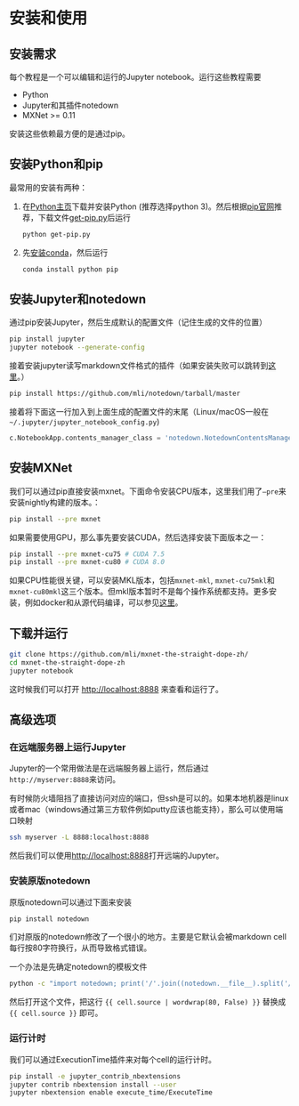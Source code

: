 # 安装和使用

## 安装需求

每个教程是一个可以编辑和运行的Jupyter notebook。运行这些教程需要

- Python
- Jupyter和其插件notedown
- MXNet >= 0.11

安装这些依赖最方便的是通过pip。

## 安装Python和pip

最常用的安装有两种：

1. 在[Python主页](https://www.python.org/downloads/)下载并安装Python (推荐选择python 3)。然后根据[pip官网](https://pip.pypa.io/en/stable/installing/)推荐，下载文件[get-pip.py](https://bootstrap.pypa.io/get-pip.py)后运行

   ```bash
   python get-pip.py
   ```
2. 先[安装conda](https://docs.continuum.io/anaconda/install.html)，然后运行
   ```bash
   conda install python pip
   ```

##  安装Jupyter和notedown

通过pip安装Jupyter，然后生成默认的配置文件（记住生成的文件的位置）

```bash
pip install jupyter
jupyter notebook --generate-config
```

接着安装jupyter读写markdown文件格式的插件（如果安装失败可以跳转到[这里](#安装原版notedown)。）

```bash
pip install https://github.com/mli/notedown/tarball/master
```

接着将下面这一行加入到上面生成的配置文件的末尾（Linux/macOS一般在`~/.jupyter/jupyter_notebook_config.py`)

```python
c.NotebookApp.contents_manager_class = 'notedown.NotedownContentsManager'
```

## 安装MXNet

我们可以通过pip直接安装mxnet。下面命令安装CPU版本，这里我们用了`—pre`来安装nightly构建的版本。：

```bash
pip install --pre mxnet
```

如果需要使用GPU，那么事先要安装CUDA，然后选择安装下面版本之一：

```bash
pip install --pre mxnet-cu75 # CUDA 7.5
pip install --pre mxnet-cu80 # CUDA 8.0
```

如果CPU性能很关键，可以安装MKL版本，包括`mxnet-mkl`, `mxnet-cu75mkl`和`mxnet-cu80mkl`这三个版本。但mkl版本暂时不是每个操作系统都支持。更多安装，例如docker和从源代码编译，可以参见[这里](https://mxnet.incubator.apache.org/get_started/install.html)。

## 下载并运行

```bash
git clone https://github.com/mli/mxnet-the-straight-dope-zh/
cd mxnet-the-straight-dope-zh
jupyter notebook
```

这时候我们可以打开 [http://localhost:8888](http://localhost:8888) 来查看和运行了。

## 高级选项

### 在远端服务器上运行Jupyter

Jupyter的一个常用做法是在远端服务器上运行，然后通过 `http://myserver:8888`来访问。

有时候防火墙阻挡了直接访问对应的端口，但ssh是可以的。如果本地机器是linux或者mac（windows通过第三方软件例如putty应该也能支持），那么可以使用端口映射

```bash
ssh myserver -L 8888:localhost:8888
```

然后我们可以使用[http://localhost:8888](http://localhost:8888)打开远端的Jupyter。

### 安装原版notedown

原版notedown可以通过下面来安装

```bash
pip install notedown
```

们对原版的notedown修改了一个很小的地方。主要是它默认会被markdown cell每行按80字符换行，从而导致格式错误。

一个办法是先确定notedown的模板文件

```bash
python -c "import notedown; print('/'.join((notedown.__file__).split('/')[:-1])+'/templates/markdown.tpl')"
```

然后打开这个文件，把这行 `{{ cell.source | wordwrap(80, False) }}` 替换成 `{{ cell.source }}` 即可。

### 运行计时

我们可以通过ExecutionTime插件来对每个cell的运行计时。

```bash
pip install -e jupyter_contrib_nbextensions
jupyter contrib nbextension install --user
jupyter nbextension enable execute_time/ExecuteTime
```

